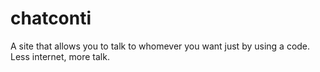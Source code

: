 # chatconti
A site that allows you to talk to whomever you want just by using a code. Less internet, more talk.
